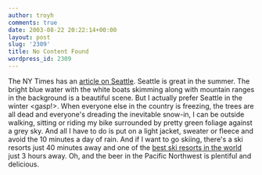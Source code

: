 ```yaml
---
author: troyh
comments: true
date: 2003-08-22 20:22:14+00:00
layout: post
slug: '2309'
title: No Content Found
wordpress_id: 2309
---
```


The NY Times has an [article on Seattle](http://www.nytimes.com/2003/08/22/travel/escapes/22HOUR.html?ex=1376971200&en=928cc0c36ff68a07&ei=5007&partner=USERLAND). Seattle is great in the summer. The bright blue water with the white boats skimming along with mountain ranges in the background is a beautiful scene. But I actually prefer Seattle in the winter <gasp!>. When everyone else in the country is freezing, the trees are all dead and everyone's dreading the inevitable snow-in, I can be outside walking, sitting or riding my bike surrounded by pretty green foliage against a grey sky. And all I have to do is put on a light jacket, sweater or fleece and avoid the 10 minutes a day of rain. And if I want to go skiing, there's a ski resorts just 40 minutes away and one of the [best ski resorts in the world](http://www.whistler-blackcomb.com/) just 3 hours away. Oh, and the beer in the Pacific Northwest is plentiful and delicious.
